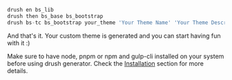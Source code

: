 ```php
drush en bs_lib
drush then bs_base bs_bootstrap
drush bs-tc bs_bootstrap your_theme 'Your Theme Name' 'Your Theme Description.'
```

And that's it. Your custom theme is generated and you can start having fun with it :)

Make sure to have node, pnpm or npm and gulp-cli installed on your system before using drush generator. Check the [Installation](https://www.drupal.org/docs/8/themes/bs-base/installation) section for more details.